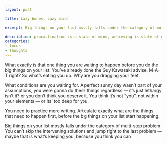 ```yaml
---
layout: post

title: Lazy bones, Lazy mind

excerpt: Big things on your list mostly falls under the category of multi-step problem. You can’t skip the intervening solutions and jump right to the last problem — maybe that is what’s keeping you, because you think you can

description: procastination is a state of mind, achieving is state of mind
categories:
- focus
- thoughts
---
```


What exactly is that one thing you are waiting to happen before you do the big things on your list. You’ve already done the Guy Kawasaki advise, M-A-T right? So what’s eating you up. Why are you dragging your feet.

What conditions are you waiting for. A perfect sunny day wasn’t part of your assumptions, you were gonna do these things regardless — it’s just lethargy isn’t it? or you don’t think you deserve it. You think it’s not  ”you”,  not within your elements — or its’ too deep for you.  

You need to practice more writing. Articulate exactly what are the things that need to happen first, before the big things on your list start happening.  

Big things on your list mostly falls under the category of multi-step problem. You can’t skip the intervening solutions and jump right to the last problem — maybe that is what’s keeping you, because you think you can
